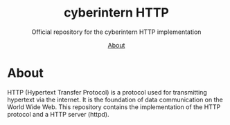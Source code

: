 <div align="center">
    <h1>cyberintern HTTP</h1>
    <p>Official repository for the cyberintern HTTP implementation</p>
    <a href="#about">About</a>
</div>

# About

HTTP (Hypertext Transfer Protocol) is a protocol used for transmitting hypertext via the internet. It is the foundation of data communication on the World Wide Web. This repository contains the implementation of the HTTP protocol and a HTTP server (httpd).
